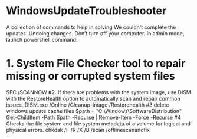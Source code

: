 # WindowsUpdateTroubleshooter
A collection of commands to help in solving We couldn’t complete the updates. Undoing changes. Don’t turn off your computer.
In admin mode, launch powershell command:
# 1. System File Checker tool to repair missing or corrupted system files
SFC /SCANNOW
#2. If there are problems with the system image, use DISM with the RestoreHealth option to automatically scan and repair common issues.
DISM.exe /Online /Cleanup-Image /Restorehealth
#3 delete windows update cache files
$path = "C:\Windows\SoftwareDistribution"
Get-ChildItem -Path $path -Recurse | Remove-Item -Force -Recurse
#4 Checks the file system and file system metadata of a volume for logical and physical errors.
chkdsk /F /R /X /B /scan /offlinescanandfix





